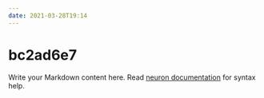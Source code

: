 ```yaml
---
date: 2021-03-28T19:14
---
```


# bc2ad6e7

Write your Markdown content here. Read [neuron documentation](https://neuron.zettel.page/2011404.html) for syntax help.

